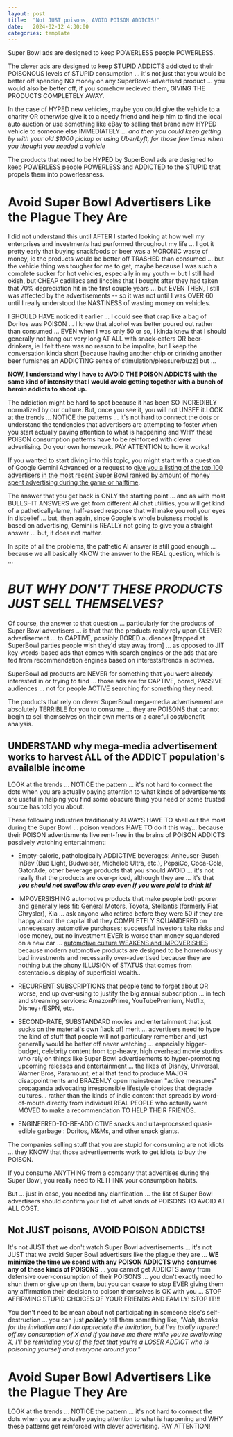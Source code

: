 ```yaml
---
layout: post
title:  "Not JUST poisons, AVOID POISON ADDICTS!"
date:   2024-02-12 4:30:00
categories: template
---
```



Super Bowl ads are designed to keep POWERLESS people POWERLESS.

The clever ads are designed to keep STUPID ADDICTS addicted to their POISONOUS levels of STUPID consumption ... it's not just that you would be better off spending NO money on any SuperBowl-advertised product ... you would also be better off, if you somehow recieved them, GIVING THE PRODUCTS COMPLETELY AWAY.

In the case of HYPED new vehicles, maybe you could give the vehicle to a charity OR otherwise give it to a needy friend and help him to find the local auto auction or use something like eBay to selling that brand new HYPED vehicle to someone else IMMEDIATELY ... *and then you could keep getting by with your old $1000 pickup or using Uber/Lyft, for those few times when you thought you needed a vehicle* 

The products that need to be HYPED by SuperBowl ads are designed to keep POWERLESS people POWERLESS and ADDICTED to the STUPID that propels them into powerlessness.

# Avoid Super Bowl Advertisers Like the Plague They Are

I did not understand this until AFTER I started looking at how well my enterprises and investments had performed throughout my life ... I got it pretty early that buying snackfoods or beer was a MORONIC waste of money, ie the products would be better off TRASHED than consumed ... but the vehicle thing was tougher for me to get, maybe because I was such a complete sucker for hot vehicles, especially in my youth -- but I still had okish, but CHEAP cadillacs and lincolns that I bought after they had taken that 70% depreciation hit in the first couple years ... but EVEN THEN, I still was affected by the advertisements -- so it was not until I was OVER 60 until I really understood the NASTINESS of wasting money on vehicles.

I SHOULD HAVE noticed it earlier ... I could see that crap like a bag of Doritos was POISON ... I knew that alcohol was better poured out rather than consumed ... EVEN when I was only 50 or so, I kinda knew that I should generally not hang out very long AT ALL with snack-eaters OR beer-drinkers, ie I felt there was no reason to be impolite, but I keep the conversation kinda short [because having another chip or drinking another beer furnishes an ADDICTING sense of stimulation/pleasure/buzz] but ...

**NOW, I understand why I have to AVOID THE POISON ADDICTS with the same kind of intensity that I would avoid getting together with a bunch of heroin addicts to shoot up.**

The addiction might be hard to spot because it has been SO INCREDIBLY normalized by our culture. But, once you see it, you will not UNSEE it.LOOK at the trends ... NOTICE the patterns ... it's not hard to connect the dots or understand the tendencies that advertisers are attempting to foster when you start actually paying attention to what is happening and WHY these POISON consumption patterns have to be reinforced with clever advertising.  Do your own homework. PAY ATTENTION to how it works!

If you wanted to start diving into this topic, you might start with a question of Google Gemini Advanced or a request to [give you a listing of the top 100 advertisers in the most recent Super Bowl ranked by amount of money spent advertising during the game or halftime](https://gemini.google.com/app/2489055275224dfe).

The answer that you get back is ONLY the starting point ... and as with most BULLSHIT ANSWERS we get from different AI chat utilities, you will get kind of a pathetically-lame, half-assed response that will make you roll your eyes in disbelief ... but, then again, since Google's whole buisness model is based on advertising, Gemini is REALLY not going to give you a straight answer ... but, it does not matter.

In spite of all the problems, the pathetic AI answer is still good enough ... because we all basically KNOW the answer to the REAL question, which is ...  

# *BUT WHY DON'T THESE PRODUCTS JUST SELL THEMSELVES?*

Of course, the answer to that question ...  particularly for the products of Super Bowl advertisers ... is that that the products really rely upon CLEVER advertisement ... to CAPTIVE, possibly BORED audiences [trapped at SuperBowl parties people wish they'd stay away from] ... as opposed to JIT key-words-based ads that comes with search engines or the ads that are fed from recommendation engines based on interests/trends in activies.  

SuperBowl ad products are NEVER for something that you were already interested in or trying to find ... those ads are for CAPTIVE, bored, PASSIVE audiences ... not for people ACTIVE searching for something they need.

The products that rely on clever SuperBowl mega-media advertisement are absolutely TERRIBLE for you to consume ... they are POISONS that cannot begin to sell themselves on their own merits or a careful cost/benefit analysis.

## UNDERSTAND why mega-media advertisement works to harvest ALL of the ADDICT population's availalble income

LOOK at the trends ... NOTICE the pattern ... it's not hard to connect the dots when you are actually paying attention to what kinds of advertisements are useful in helping you find some obscure thing you need or some trusted source has told you about.

These following industries traditionally ALWAYS HAVE TO shell out the most during the Super Bowl ... poison vendors HAVE TO do it this way... because their POISON advertisments live rent-free in the brains of POISON ADDICTS passively watching entertainment:

* Empty-calorie, pathologically ADDICTIVE beverages: Anheuser-Busch InBev (Bud Light, Budweiser, Michelob Ultra, etc.), PepsiCo, Coca-Cola, GatorAde, other beverage products that you should AVOID ... it's not really that the products are over-priced, although they are ... it's that ***you should not swallow this crap even if you were paid to drink it!***

* IMPOVERSISHING automotive products that make people both poorer and generally less fit: General Motors, Toyota, Stellantis (formerly Fiat Chrysler), Kia ... ask anyone who retired before they were 50 if they are happy about the capital that they COMPLETELY SQUANDERED on unnecessary automotive purchases; successful investors take risks and lose money, but no investment EVER is worse than money squandered on a new car ... [automotive culture WEAKENS and IMPOVERISHES](https://markbruns.github.io/template/2024/01/18/automotive-culture-is-for-idiots.html) because modern automotive products are designed to be horrendously bad investments and necessarily over-advertised because they are nothing but the phony ILLUSION of STATUS that comes from ostentacious display of superficial wealth.. 

* RECURRENT SUBSCRIPTIONS that people tend to forget about OR worse, end up over-using to justify the big annual subscription ... in tech and streaming services: AmazonPrime, YouTubePremium, Netflix, Disney+/ESPN, etc.

* SECOND-RATE, SUBSTANDARD movies and entertainment that just sucks on the material's own [lack of] merit ... advertisers need to hype the kind of stuff that people will not particulary remember and just generally would be better off never watching ... especially bigger-budget, celebrity content from top-heavy, high overhead movie studios who rely on things like Super Bowl advertisements to hyper-promoting upcoming releases and entertainment ... the likes of Disney, Universal, Warner Bros, Paramount, et al that tend to produce MAJOR disappointments and BRAZENLY open mainstream "active measures" propaganda advocating irresponsible lifestyle choices that degrade cultures... rather than the kinds of indie content that spreads by word-of-mouth directly from individual REAL PEOPLE who actually were MOVED to make a recommendation TO HELP THEIR FRIENDS.

* ENGINEERED-TO-BE-ADDICTIVE snacks and ulta-processed quasi-edible garbage : Doritos, M&Ms, and other snack giants.

The companies selling stuff that you are stupid for consuming are not idiots ... they KNOW that those advertisements work to get idiots to buy the POISON.  


If you consume ANYTHING from a company that advertises during the Super Bowl, you really need to RETHINK your consumption habits.  

But ... just in case, you needed any clarification ... the list of Super Bowl advertisers should confirm your list of what kinds of POISONS TO AVOID AT ALL COST.

## Not JUST poisons, AVOID POISON ADDICTS!

It's not JUST that we don't watch Super Bowl advertisements ... it's not JUST that we avoid Super Bowl advertisers like the plague they are ... **WE minimize the time we spend with any POISON ADDICTS who consumes any of these kinds of POISONS** ... you cannot get ADDICTS away from defensive over-consumption of their POISONS ... you don't exactly need to shun them or give up on them, but you can cease to stop EVER giving them any affirmation their decision to poison themselves is OK with you ... STOP AFFIRMING STUPID CHOICES OF YOUR FRIENDS AND FAMILY! STOP IT!!! 

You don't need to be mean about not participating in someone else's self-destruction ... you can just ***politely*** tell them something like, *"Nah, thanks for the invitation and I do appreciate the invitation, but I've totally tapered off my consumption of X and if you have me there while you're swallowing X, I'll be reminding you of the fact that you're a LOSER ADDICT who is poisoning yourself and everyone around you."*

# Avoid Super Bowl Advertisers Like the Plague They Are

LOOK at the trends ... NOTICE the pattern ... it's not hard to connect the dots when you are actually paying attention to what is happening and WHY these patterns get reinforced with clever advertising.  PAY ATTENTION!
